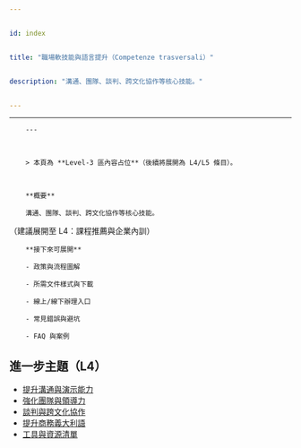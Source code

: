 ---
id: index
title: "職場軟技能與語言提升（Competenze trasversali）"
description: "溝通、團隊、談判、跨文化協作等核心技能。"
---

---
        ---

        > 本頁為 **Level‑3 區內容占位**（後續將展開為 L4/L5 條目）。

        **概要**
        溝通、團隊、談判、跨文化協作等核心技能。
（建議展開至 L4：課程推薦與企業內訓）

        **接下來可展開**
        - 政策與流程圖解
        - 所需文件樣式與下載
        - 線上/線下辦理入口
        - 常見錯誤與避坑
        - FAQ 與案例

## 進一步主題（L4）

- [提升溝通與演示能力](./improve-communication/)
- [強化團隊與領導力](./teamwork-leadership/)
- [談判與跨文化協作](./negotiation-crosscultural/)
- [提升商務義大利語](./business-italian/)
- [工具與資源清單](./learning-resources/)
